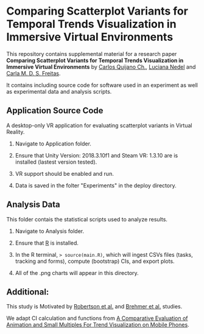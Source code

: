 # Comparing Scatterplot Variants for Temporal Trends Visualization in Immersive Virtual Environments

This repository contains supplemental material for a research paper **Comparing Scatterplot Variants for Temporal Trends Visualization in Immersive Virtual Environments** by [Carlos Quijano Ch.](mailto:cquijanochavez@gmail.com), [Luciana Nedel](mailto:nedel@inf.ufrgs.br) and [Carla M. D. S. Freitas](mailto:carla@inf.ufrgs.br). 

It contains including source code for software used in an experiment as well as experimental data and analysis scripts.

## Application Source Code

A desktop-only VR application for evaluating scatterplot variants in Virtual Reality.

1. Navigate to Application folder.

2. Ensure that Unity Version: 2018.3.10f1 and Steam VR: 1.3.10 are is installed (lastest version tested).

3. VR support should be enabled and run.

4. Data is saved in the folter "Experiments" in the deploy directory.

## Analysis Data

This folder contais the statistical scripts used to analyze results.

1. Navigate to Analysis folder.

2. Ensure that [R](https://www.r-project.org/) is installed.

3. In the R terminal, `> source(main.R)`, which will ingest CSVs files (tasks, tracking and forms), compute (bootstrap) CIs, and export plots.

4. All of the .png charts will appear in this directory.

## Additional:

This study is Motivated by [Robertson et al.](http://dx.doi.org/10.1109/TVCG.2008.125) and [Brehmer et al.](https://dx.doi.org/10.1109/TVCG.2019.2934397) studies.

We adapt CI calculation and functions from [A Comparative Evaluation of Animation and Small Multiples For Trend Visualization on Mobile Phones](https://github.com/microsoft/MobileTrendVis/tree/master/data_analysis).

